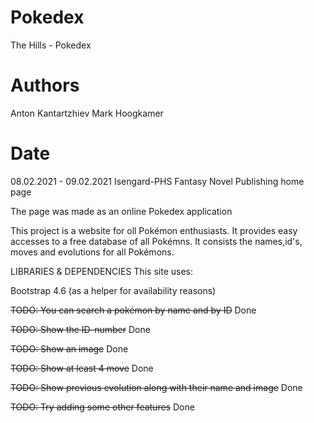 # Pokedex
The Hills - Pokedex

# Authors
Anton Kantartzhiev
Mark Hoogkamer

# Date
08.02.2021 - 09.02.2021
Isengard-PHS
Fantasy Novel Publishing
home page


The page was made as an online Pokedex application

This project is a website for oll Pokémon enthusiasts. It provides easy accesses to a free database of all Pokémns.
It consists the names,id's, moves and evolutions for all Pokémons.

LIBRARIES & DEPENDENCIES
This site uses:

Bootstrap 4.6 (as a helper for availability reasons)

~~TODO: You can search a pokémon by name and by ID~~ Done 

~~TODO: Show the ID-number~~ Done

~~TODO: Show an image~~ Done

~~TODO: Show at least 4 move~~ Done

~~TODO: Show  previous evolution along with their name and image~~ Done

~~TODO: Try adding some other features~~ Done

